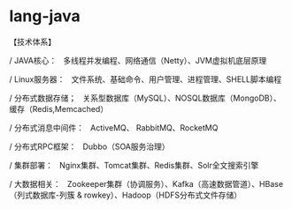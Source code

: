 # lang-java

【技术体系】

/ JAVA核心：
    多线程并发编程、网络通信（Netty）、JVM虚拟机底层原理

/ Linux服务器：
    文件系统、基础命令、用户管理、进程管理、SHELL脚本编程

/ 分布式数据存储；
    关系型数据库（MySQL）、NOSQL数据库（MongoDB）、缓存（Redis,Memcached）

/ 分布式消息中间件：
    ActiveMQ、 RabbitMQ、RocketMQ

/ 分布式RPC框架：
    Dubbo（SOA服务治理）

/ 集群部署：
    Nginx集群、Tomcat集群、Redis集群、Solr全文搜索引擎

/ 大数据相关：
    Zookeeper集群（协调服务）、Kafka（高速数据管道）、HBase（列式数据库-列簇 & rowkey）、Hadoop（HDFS分布式文件存储）

